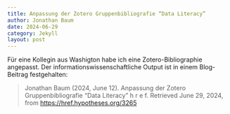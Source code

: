 ```yaml
---
title: Anpassung der Zotero Gruppenbibliografie “Data Literacy”
author: Jonathan Baum
date: 2024-06-29
category: Jekyll
layout: post
---
```


Für eine Kollegin aus Washigton habe ich eine Zotero-Bibliographie angepasst. Der informationswissenschaftliche Output ist in einem Blog-Beitrag festgehalten:

> Jonathan Baum (2024, June 12). Anpassung der Zotero Gruppenbibliografie “Data Literacy” h r e f. Retrieved June 29, 2024, from https://href.hypotheses.org/3265